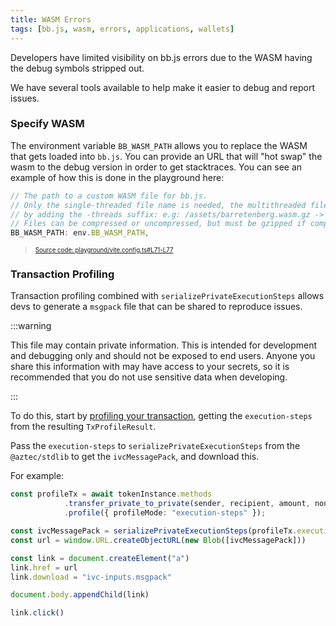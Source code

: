 ```yaml
---
title: WASM Errors
tags: [bb.js, wasm, errors, applications, wallets]
---
```


Developers have limited visibility on bb.js errors due to the WASM having the debug symbols stripped out.

We have several tools available to help make it easier to debug and report issues.

### Specify WASM

The environment variable `BB_WASM_PATH` allows you to replace the WASM that gets loaded into `bb.js`. You can provide an URL that will "hot swap" the wasm to the debug version in order to get stacktraces. You can see an example of how this is done in the playground here:

```javascript title="bb-wasm-path" showLineNumbers 
// The path to a custom WASM file for bb.js.
// Only the single-threaded file name is needed, the multithreaded file name will be inferred
// by adding the -threads suffix: e.g: /assets/barretenberg.wasm.gz -> /assets/barretenberg-threads.wasm.gz
// Files can be compressed or uncompressed, but must be gzipped if compressed.
BB_WASM_PATH: env.BB_WASM_PATH,
```
> <sup><sub><a href="https://github.com/AztecProtocol/aztec-packages/blob/v1.1.2/playground/vite.config.ts#L71-L77" target="_blank" rel="noopener noreferrer">Source code: playground/vite.config.ts#L71-L77</a></sub></sup>


### Transaction Profiling

Transaction profiling combined with `serializePrivateExecutionSteps` allows devs to generate a `msgpack` file that can be shared to reproduce issues.

:::warning

This file may contain private information. This is intended for development and debugging only and should not be exposed to end users. Anyone you share this information with may have access to your secrets, so it is recommended that you do not use sensitive data when developing.

:::

To do this, start by [profiling your transaction](../../guides/smart_contracts/profiling_transactions.md#profiling-in-aztecjs), getting the `execution-steps` from the resulting `TxProfileResult`.

Pass the `execution-steps` to `serializePrivateExecutionSteps` from the `@aztec/stdlib` to get the `ivcMessagePack`, and download this.

For example:

```ts
const profileTx = await tokenInstance.methods
            .transfer_private_to_private(sender, recipient, amount, nonce)
            .profile({ profileMode: "execution-steps" });

const ivcMessagePack = serializePrivateExecutionSteps(profileTx.executionSteps)
const url = window.URL.createObjectURL(new Blob([ivcMessagePack]))

const link = document.createElement("a")
link.href = url
link.download = "ivc-inputs.msgpack"

document.body.appendChild(link)

link.click()
```
